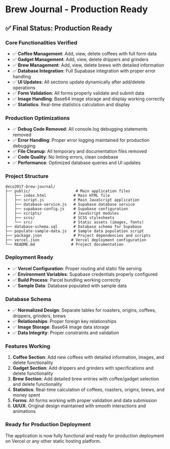 # Brew Journal - Production Ready

## ✅ Final Status: Production Ready

### Core Functionalities Verified
- ✅ **Coffee Management**: Add, view, delete coffees with full form data
- ✅ **Gadget Management**: Add, view, delete drippers and grinders
- ✅ **Brew Management**: Add, view, delete brews with detailed information
- ✅ **Database Integration**: Full Supabase integration with proper error handling
- ✅ **UI Updates**: All sections update dynamically after add/delete operations
- ✅ **Form Validation**: All forms properly validate and submit data
- ✅ **Image Handling**: Base64 image storage and display working correctly
- ✅ **Statistics**: Real-time statistics calculation and display

### Production Optimizations
- ✅ **Debug Code Removed**: All console.log debugging statements removed
- ✅ **Error Handling**: Proper error logging maintained for production debugging
- ✅ **File Cleanup**: All temporary and documentation files removed
- ✅ **Code Quality**: No linting errors, clean codebase
- ✅ **Performance**: Optimized database queries and UI updates

### Project Structure
```
deco2017-brew-journal/
├── public/                    # Main application files
│   ├── index.html            # Main HTML file
│   ├── script.js             # Main JavaScript application
│   ├── database-service.js   # Supabase database service
│   ├── supabase-config.js    # Supabase configuration
│   ├── scripts/              # JavaScript modules
│   ├── scss/                 # SCSS stylesheets
│   └── src/                  # Static assets (images, fonts)
├── database-schema.sql       # Database schema for Supabase
├── populate-sample-data.js   # Sample data population script
├── package.json              # Project dependencies and scripts
├── vercel.json              # Vercel deployment configuration
└── README.md                # Project documentation
```

### Deployment Ready
- ✅ **Vercel Configuration**: Proper routing and static file serving
- ✅ **Environment Variables**: Supabase credentials properly configured
- ✅ **Build Process**: Parcel bundling working correctly
- ✅ **Sample Data**: Database populated with sample data

### Database Schema
- ✅ **Normalized Design**: Separate tables for roasters, origins, coffees, drippers, grinders, brews
- ✅ **Relationships**: Proper foreign key relationships
- ✅ **Image Storage**: Base64 image data storage
- ✅ **Data Integrity**: Proper constraints and validation

### Features Working
1. **Coffee Section**: Add new coffees with detailed information, images, and delete functionality
2. **Gadget Section**: Add drippers and grinders with specifications and delete functionality  
3. **Brew Section**: Add detailed brew entries with coffee/gadget selection and delete functionality
4. **Statistics**: Real-time calculation of coffees, roasters, origins, brews, and money spent
5. **Forms**: All forms working with proper validation and data submission
6. **UI/UX**: Original design maintained with smooth interactions and animations

### Ready for Production Deployment
The application is now fully functional and ready for production deployment on Vercel or any other static hosting platform.
